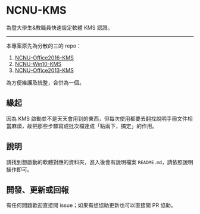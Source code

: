 # NCNU-KMS

為暨大學生&教職員快速設定軟體 KMS 認證。

----

本專案原先為分散的三的 repo：

1. [NCNU-Office2016-KMS](https://github.com/hms5232/NCNU-Office2016-KMS)
2. [NCNU-Win10-KMS](https://github.com/hms5232/NCNU-Win10-KMS)
3. [NCNU-Office2013-KMS](https://github.com/hms5232/NCNU-Office2013-KMS)

為方便維護及統整，合併為一個。

## 緣起

因為 KMS 啟動並不是天天會用到的東西，但每次使用都要去翻找說明手冊文件相當麻煩，故把那些步驟寫成批次檔達成「點兩下，搞定」的作用。

## 說明

請找到想啟動的軟體對應的資料夾，進入後會有說明檔案 `README.md`，請依照說明操作即可。

## 開發、更新或回報

有任何問題歡迎直接開 issue；如果有想協助更新也可以直接開 PR 協助。

